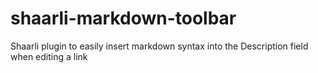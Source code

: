# shaarli-markdown-toolbar
Shaarli plugin to easily insert markdown syntax into the Description field when editing a link
